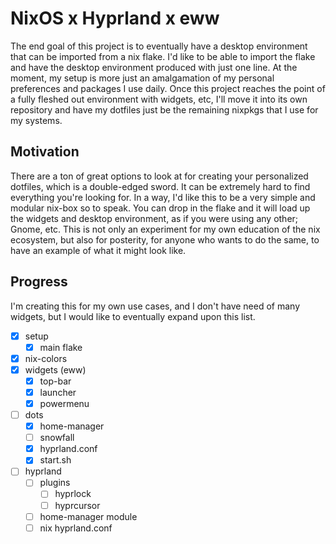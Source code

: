 # NixOS x Hyprland x eww

The end goal of this project is to eventually have a
desktop environment that can be imported from a nix flake.
I'd like to be able to import the flake and have the
desktop environment produced with just one line. At
the moment, my setup is more just an amalgamation of
my personal preferences and packages I use daily. Once
this project reaches the point of a fully fleshed out
environment with widgets, etc, I'll move it into its
own repository and have my dotfiles just be the remaining
nixpkgs that I use for my systems.

## Motivation

There are a ton of great options to look at for creating
your personalized dotfiles, which is a double-edged sword.
It can be extremely hard to find everything you're looking
for. In a way, I'd like this to be a very simple and modular
nix-box so to speak. You can drop in the flake and it will
load up the widgets and desktop environment, as if you were
using any other; Gnome, etc. This is not only an experiment
for my own education of the nix ecosystem, but also for posterity,
for anyone who wants to do the same, to have an example of
what it might look like.

## Progress

I'm creating this for my own use cases, and I don't have need
of many widgets, but I would like to eventually expand upon
this list.

- [x] setup
  - [x] main flake
- [x] nix-colors
- [x] widgets (eww)
  - [x] top-bar
  - [x] launcher
  - [x] powermenu

- [ ] dots
  - [x] home-manager
  - [ ] snowfall
  - [x] hyprland.conf
  - [x] start.sh

- [ ] hyprland
  - [ ] plugins
    - [ ] hyprlock
    - [ ] hyprcursor
  - [ ] home-manager module
  - [ ] nix hyprland.conf
